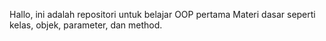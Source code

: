 Hallo, ini adalah repositori untuk belajar OOP pertama
Materi dasar seperti kelas, objek, parameter, dan method.
